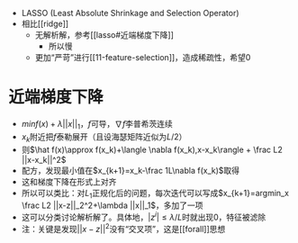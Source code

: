 - LASSO (Least Absolute Shrinkage and Selection Operator)
- 相比[[ridge]]
  - 无解析解，参考[[lasso#近端梯度下降]]
    - 所以慢
  - 更加“严苛”进行[[11-feature-selection]]，造成稀疏性，希望0
# 近端梯度下降
- $min f(x)+\lambda ||x||_1$，$f$可导，$\nabla f$李普希茨连续
- $x_k$附近把$f$泰勒展开（且设海瑟矩阵近似为$L/2$）
- 则$\hat f(x)\approx f(x_k)+\langle \nabla f(x_k),x-x_k\rangle + \frac L2 ||x-x_k||^2$
- 配方，发现最小值在$x_{k+1}=x_k-\frac 1L\nabla f(x_k)$取得
- 这和梯度下降在形式上对齐
- 所以可以类比：对$L_1$正规化后的问题，每次迭代可以写成$x_{k+1}=argmin_x \frac L2 ||x-z||_2^2+\lambda ||x||_1$，多加了一项
- 这可以分类讨论解析解了。具体地，$|z^i|\le \lambda/L$时就出现0，特征被滤除
- 注：关键是发现$||x-z||^2$没有“交叉项”，这是[[forall]]思想